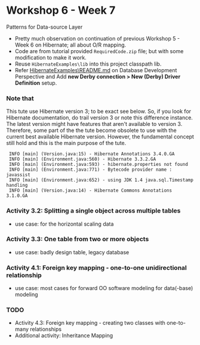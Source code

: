 # Workshop 6 - Week 7

Patterns for Data-source Layer

- Pretty much observation on continuation of previous Workshop 5 - Week 6 on Hibernate; all about O/R mapping.
- Code are from tutorial provided `RequiredCode.zip` file; but with some modification to make it work.
- Reuse `HibernateExamples\lib` into this project classpath lib.
- Refer [HibernateExamples\README.md][1] on 
Database Development Perspective and Add **new Derby connection > New (Derby) Driver Definition** setup.

[1]: https://github.com/victorskl/sda-tute/blob/master/HibernateExamples/README.md

### Note that

This tute use Hibernate version 3; to be exact see below. So, if you look for Hibernate documentation, do trail version 3 or note this difference instance.
The latest version might have features that aren't available to version 3. Therefore, some part of the the tute become
obsolete to use with the current best available Hibernate version. However, the fundamental concept still hold and this is the
main purpose of the tute. 

```
 INFO [main] (Version.java:15) - Hibernate Annotations 3.4.0.GA
 INFO [main] (Environment.java:560) - Hibernate 3.3.2.GA
 INFO [main] (Environment.java:593) - hibernate.properties not found
 INFO [main] (Environment.java:771) - Bytecode provider name : javassist
 INFO [main] (Environment.java:652) - using JDK 1.4 java.sql.Timestamp handling
 INFO [main] (Version.java:14) - Hibernate Commons Annotations 3.1.0.GA
```

### Activity 3.2: Splitting a single object across multiple tables

- use case: for the horizontal scaling data

### Activity 3.3: One table from two or more objects

- use case: badly design table, legacy database

### Activity 4.1: Foreign key mapping - one-to-one unidirectional relationship

- use case: most cases for forward OO software modeling for data(-base) modeling


### TODO

- Activity 4.3: Foreign key mapping - creating two classes with one-to-many relationships
- Additional activity: Inheritance Mapping